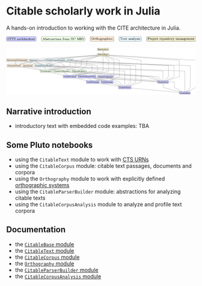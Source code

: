 # Citable scholarly work in Julia

A hands-on introduction to working with the CITE architecture in Julia.


![Color key](./colorkey.png)

![Modules graph](./modules-tikz.png)

## Narrative introduction

- introductory text with embedded code examples: TBA



## Some Pluto notebooks

- using the `CitableText` module to work with [CTS URNs](./cts-urns.html)
- using the `CitableCorpus` module: citable text passages, documents and corpora
- using the `Orthography` module to work with explicitly defined [orthographic systems](./ortho.html)
- using the `CitableParserBuilder` module: abstractions for analyzing citable texts
- using the `CitableCorpusAnalysis` module to analyze and profile text corpora



## Documentation

- the [`CitableBase` module](https://cite-architecture.github.io/CitableBase.jl/stable/)
- the [`CitableText` module](https://cite-architecture.github.io/CitableText.jl/stable/)
- the [`CitableCorpus` module](https://cite-architecture.github.io/CitableCorpus.jl/stable/)
- the [`Orthography` module](https://hcmid.github.io/Orthography.jl/stable/)
- the [`CitableParserBuilder` module](https://neelsmith.github.io/CitableParserBuilder.jl/stable/)
- the [`CitableCorpusAnalysis` module](https://github.com/neelsmith/CitableCorpusAnalysis.jl)
